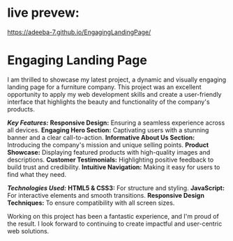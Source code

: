 # live prevew:
https://adeeba-7.github.io/EngagingLandingPage/

# Engaging Landing Page
I am thrilled to showcase my latest project, a dynamic and visually engaging landing page for a furniture company. This project was an excellent opportunity to apply my web development skills and create a user-friendly interface that highlights the beauty and functionality of the company's products.

_**Key Features:**_
**Responsive Design:** Ensuring a seamless experience across all devices.
**Engaging Hero Section:** Captivating users with a stunning banner and a clear call-to-action.
**Informative About Us Section:** Introducing the company's mission and unique selling points.
**Product Showcase:** Displaying featured products with high-quality images and descriptions.
**Customer Testimonials:** Highlighting positive feedback to build trust and credibility.
**Intuitive Navigation:** Making it easy for users to find what they need.

_**Technologies Used:**_
**HTML5 & CSS3:** For structure and styling.
**JavaScript:** For interactive elements and smooth transitions.
**Responsive Design Techniques:** To ensure compatibility with all screen sizes.

Working on this project has been a fantastic experience, and I'm proud of the result. I look forward to continuing to create impactful and user-centric web solutions.

